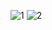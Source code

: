 ![1](https://i.pinimg.com/originals/11/4d/23/114d23d581dfd6b72ccecd3d9020c869.gif)
![2](https://i.pinimg.com/originals/71/98/50/7198504b029bc40b8cae9270cfcf892b.gif)
